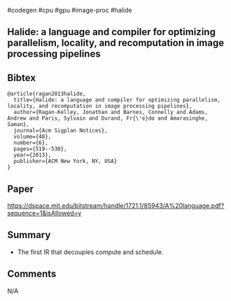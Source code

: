 #codegen #cpu #gpu #image-proc #halide

## Halide: a language and compiler for optimizing parallelism, locality, and recomputation in image processing pipelines

## Bibtex
```
@article{ragan2013halide,
  title={Halide: a language and compiler for optimizing parallelism, locality, and recomputation in image processing pipelines},
  author={Ragan-Kelley, Jonathan and Barnes, Connelly and Adams, Andrew and Paris, Sylvain and Durand, Fr{\'e}do and Amarasinghe, Saman},
  journal={Acm Sigplan Notices},
  volume={48},
  number={6},
  pages={519--530},
  year={2013},
  publisher={ACM New York, NY, USA}
}
```

## Paper
https://dspace.mit.edu/bitstream/handle/1721.1/85943/A%20language.pdf?sequence=1&isAllowed=y

## Summary
- The first IR that decouples compute and schedule.

## Comments
N/A